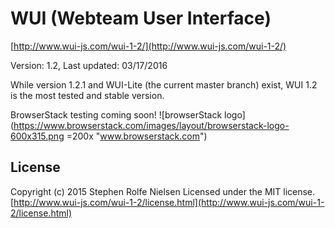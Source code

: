 # WUI (Webteam User Interface) #
[http://www.wui-js.com/wui-1-2/](http://www.wui-js.com/wui-1-2/)

Version: 1.2, Last updated: 03/17/2016

While version 1.2.1 and WUI-Lite (the current master branch) exist, WUI 1.2 is the most tested and stable version.

BrowserStack testing coming soon!
![browserStack logo](https://www.browserstack.com/images/layout/browserstack-logo-600x315.png =200x "www.browserstack.com")

## License ##
Copyright (c) 2015 Stephen Rolfe Nielsen
Licensed under the MIT license.  
[http://www.wui-js.com/wui-1-2/license.html](http://www.wui-js.com/wui-1-2/license.html)

